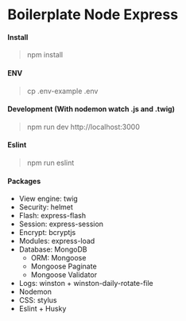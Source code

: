 

# Boilerplate Node Express 


#### Install
> npm install

#### ENV
> cp .env-example .env

#### Development (With nodemon watch .js and .twig)
> npm run dev
> http://localhost:3000

#### Eslint
> npm run eslint

#### Packages
- View engine: twig
- Security: helmet
- Flash: express-flash
- Session: express-session
- Encrypt: bcryptjs
- Modules: express-load
- Database: MongoDB
    - ORM: Mongoose
    - Mongoose Paginate
    - Mongoose Validator
- Logs: winston + winston-daily-rotate-file
- Nodemon
- CSS: stylus
- Eslint + Husky
